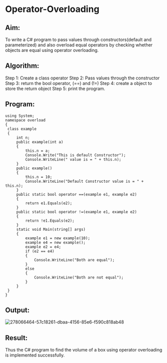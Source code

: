 # Operator-Overloading

## Aim:
 To write a C# program to pass values through constructors(default and parameterized) and also overload equal operators by checking whether objects are equal using operator overloading. 
 
## Algorithm:

Step 1:
Create a class operator
Step 2:
Pass values through the constructor
Step 3:
return the bool operator, (==) and (!=)
Step 4:
create a object to store the return object
Step 5:
print the program.

 ## Program:
 ```
using System;
namespace overload
{
  class example
  {
      int n;
      public example(int a)
      {
          this.n = a;
          Console.Write("This is default Constructor");
          Console.WriteLine(" value is = " + this.n);
      }
      public example()
      {
          this.n = 10;
          Console.WriteLine("Default Constructor value is = " + this.n);
      }
      public static bool operator ==(example e1, example e2)
      {
          return e1.Equals(e2);
      }
      public static bool operator !=(example e1, example e2)
      {
          return !e1.Equals(e2);
      }
      static void Main(string[] args)
      {
          example e1 = new example(10);
          example e4 = new example();
          example e2 = e4;
          if (e2 == e4)
          {
              Console.WriteLine("Both are equal");
          }
          else
          {
              Console.WriteLine("Both are not equal");
          }
      }
  }
}
```
 
 
 ## Output:
 ![278066464-57c18261-dbaa-4156-85e6-f590c818ab48](https://github.com/Naveenvetrivel/Operator-Overloading/assets/94165322/0a8dc3f0-ca57-4aab-9795-3fd111ad1c01)

 
 ## Result:
Thus the C# program to find the volume of a box using operator overloading is implemented successfully.

